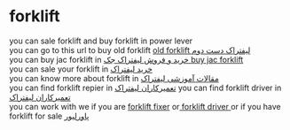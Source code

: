# forklift
you can sale forklift and buy forklift in power lever</br>
you can go to this url to buy old forklift <a href="http://power-lever.com/%d9%86%d9%85%d8%a7%db%8c%d8%b4%da%af%d8%a7%d9%87-%d8%a2%d9%86%d9%84%d8%a7%db%8c%d9%86-%d9%84%db%8c%d9%81%d8%aa%d8%b1%d8%a7%da%a9-%d9%88-%d8%aa%d8%ac%d9%87%db%8c%d8%b2%d8%a7%d8%aa-%d8%a7%d9%86%d8%a8/%d9%84%db%8c%d9%81%d8%aa%d8%b1%d8%a7%da%a9-%d8%af%d8%b3%d8%aa-%d8%af%d9%88%d9%85/" rel="follow">old forklift لیفتراک دست دوم </a></br>
you can buy jac forklift in <a href="http://power-lever.com/%d9%86%d9%85%d8%a7%db%8c%d8%b4%da%af%d8%a7%d9%87-%d8%a2%d9%86%d9%84%d8%a7%db%8c%d9%86-%d9%84%db%8c%d9%81%d8%aa%d8%b1%d8%a7%da%a9-%d9%88-%d8%aa%d8%ac%d9%87%db%8c%d8%b2%d8%a7%d8%aa-%d8%a7%d9%86%d8%a8/%d9%84%db%8c%d9%81%d8%aa%d8%b1%d8%a7%da%a9-%d9%87%d8%a7%db%8c-%d8%b5%d9%81%d8%b1/%d9%84%db%8c%d9%81%d8%aa%d8%b1%d8%a7%da%a9-%d9%87%d8%a7%db%8c-%d8%ac%da%a9-jac/" rel="follow">خرید و فروش لیفتراک جک buy jac forklift </a></br>
you can sale your forklift in  <a href="http://power-lever.com/%d9%86%d9%85%d8%a7%db%8c%d8%b4%da%af%d8%a7%d9%87-%d8%a2%d9%86%d9%84%d8%a7%db%8c%d9%86-%d9%84%db%8c%d9%81%d8%aa%d8%b1%d8%a7%da%a9-%d9%88-%d8%aa%d8%ac%d9%87%db%8c%d8%b2%d8%a7%d8%aa-%d8%a7%d9%86%d8%a8/%d8%ab%d8%a8%d8%aa-%d9%84%db%8c%d9%81%d8%aa%d8%b1%d8%a7%da%a9-%d9%81%d8%b1%d9%88%d8%b4%db%8c/" rel="follow"> خرید لیفتراک</a></br>
you can know more about forklift in  <a href="http://power-lever.com/%d9%86%d9%85%d8%a7%db%8c%d8%b4%da%af%d8%a7%d9%87-%d8%a2%d9%86%d9%84%d8%a7%db%8c%d9%86-%d9%84%db%8c%d9%81%d8%aa%d8%b1%d8%a7%da%a9-%d9%88-%d8%aa%d8%ac%d9%87%db%8c%d8%b2%d8%a7%d8%aa-%d8%a7%d9%86%d8%a8/%d9%85%d9%82%d8%a7%d9%84%d8%a7%d8%aa-%d8%a2%d9%85%d9%88%d8%b2%d8%b4%db%8c-%d9%be%d8%a7%d9%88%d8%b1%d9%84%db%8c%d9%88%d8%b1/" rel="follow">مقالات آموزشی لیفتراک</a></br>
you can find forklift repier in  <a href="http://power-lever.com/%d9%86%d9%85%d8%a7%db%8c%d8%b4%da%af%d8%a7%d9%87-%d8%a2%d9%86%d9%84%d8%a7%db%8c%d9%86-%d9%84%db%8c%d9%81%d8%aa%d8%b1%d8%a7%da%a9-%d9%88-%d8%aa%d8%ac%d9%87%db%8c%d8%b2%d8%a7%d8%aa-%d8%a7%d9%86%d8%a8/%d9%84%db%8c%d8%b3%d8%aa-%d8%b1%d8%a7%d9%86%d9%86%d8%af%da%af%d8%a7%d9%86-%d9%88-%d8%aa%d8%b9%d9%85%db%8c%d8%b1%da%a9%d8%a7%d8%b1%d8%a7%d9%86-%d9%84%db%8c%d9%81%d8%aa%d8%b1%d8%a7%da%a9/" rel="follow">تعمیرکاران لیفتراک</a>
you can find forklift driver in  <a href="http://power-lever.com/%d9%84%db%8c%d8%b3%d8%aa-%d8%b1%d8%a7%d9%86%d9%86%d8%af%da%af%d8%a7%d9%86-%d9%84%db%8c%d9%81%d8%aa%d8%b1%d8%a7%da%a9/" rel="follow">تعمیرکاران لیفتراک</a></br>
you can work with we if you are <a href="http://power-lever.com/%d9%86%d9%85%d8%a7%db%8c%d8%b4%da%af%d8%a7%d9%87-%d8%a2%d9%86%d9%84%d8%a7%db%8c%d9%86-%d9%84%db%8c%d9%81%d8%aa%d8%b1%d8%a7%da%a9-%d9%88-%d8%aa%d8%ac%d9%87%db%8c%d8%b2%d8%a7%d8%aa-%d8%a7%d9%86%d8%a8/%d8%ab%d8%a8%d8%aa-%d9%86%d8%a7%d9%85-%d8%aa%d8%b9%d9%85%db%8c%d8%b1%da%a9%d8%a7%d8%b1%d8%a7%d9%86-%d9%84%db%8c%d9%81%d8%aa%d8%b1%d8%a7%da%a9/">forklift fixer</a>  or<a href="http://power-lever.com/%d9%86%d9%85%d8%a7%db%8c%d8%b4%da%af%d8%a7%d9%87-%d8%a2%d9%86%d9%84%d8%a7%db%8c%d9%86-%d9%84%db%8c%d9%81%d8%aa%d8%b1%d8%a7%da%a9-%d9%88-%d8%aa%d8%ac%d9%87%db%8c%d8%b2%d8%a7%d8%aa-%d8%a7%d9%86%d8%a8/%d8%ab%d8%a8%d8%aa-%d9%86%d8%a7%d9%85-%d8%b1%d8%a7%d9%86%d9%86%d8%af%da%af%d8%a7%d9%86-%d9%84%db%8c%d9%81%d8%aa%d8%b1%d8%a7%da%a9/"> forklift driver </a> or if you have forklift for sale  <a href="http://power-lever.com" rel="follow">پاورلیور</a></br>
